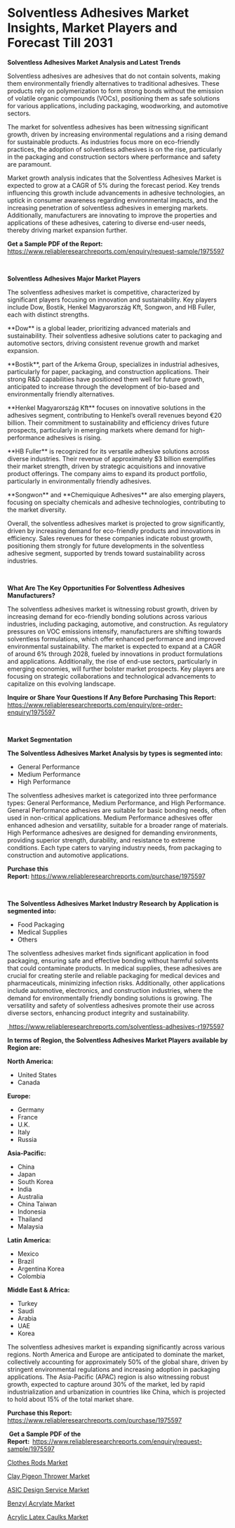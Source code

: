 <p><h1>Solventless Adhesives Market Insights, Market Players and Forecast Till 2031</h1></p><p><strong>Solventless Adhesives Market Analysis and Latest Trends</strong></p>
<p><p>Solventless adhesives are adhesives that do not contain solvents, making them environmentally friendly alternatives to traditional adhesives. These products rely on polymerization to form strong bonds without the emission of volatile organic compounds (VOCs), positioning them as safe solutions for various applications, including packaging, woodworking, and automotive sectors. </p><p>The market for solventless adhesives has been witnessing significant growth, driven by increasing environmental regulations and a rising demand for sustainable products. As industries focus more on eco-friendly practices, the adoption of solventless adhesives is on the rise, particularly in the packaging and construction sectors where performance and safety are paramount. </p><p>Market growth analysis indicates that the Solventless Adhesives Market is expected to grow at a CAGR of 5% during the forecast period. Key trends influencing this growth include advancements in adhesive technologies, an uptick in consumer awareness regarding environmental impacts, and the increasing penetration of solventless adhesives in emerging markets. Additionally, manufacturers are innovating to improve the properties and applications of these adhesives, catering to diverse end-user needs, thereby driving market expansion further.</p></p>
<p><strong>Get a Sample PDF of the Report:&nbsp;</strong> <a href="https://www.reliableresearchreports.com/enquiry/request-sample/1975597?utm_campaign=32&utm_medium=2&utm_source=Github&utm_content=ia&utm_term=14112024&utm_id=solventless-adhesives">https://www.reliableresearchreports.com/enquiry/request-sample/1975597</a></p>
<p>&nbsp;</p>
<p><strong>Solventless Adhesives Major Market Players</strong></p>
<p><p>The solventless adhesives market is competitive, characterized by significant players focusing on innovation and sustainability. Key players include Dow, Bostik, Henkel Magyarország Kft, Songwon, and HB Fuller, each with distinct strengths.</p><p>**Dow** is a global leader, prioritizing advanced materials and sustainability. Their solventless adhesive solutions cater to packaging and automotive sectors, driving consistent revenue growth and market expansion. </p><p>**Bostik**, part of the Arkema Group, specializes in industrial adhesives, particularly for paper, packaging, and construction applications. Their strong R&D capabilities have positioned them well for future growth, anticipated to increase through the development of bio-based and environmentally friendly alternatives.</p><p>**Henkel Magyarország Kft** focuses on innovative solutions in the adhesives segment, contributing to Henkel’s overall revenues beyond €20 billion. Their commitment to sustainability and efficiency drives future prospects, particularly in emerging markets where demand for high-performance adhesives is rising.</p><p>**HB Fuller** is recognized for its versatile adhesive solutions across diverse industries. Their revenue of approximately $3 billion exemplifies their market strength, driven by strategic acquisitions and innovative product offerings. The company aims to expand its product portfolio, particularly in environmentally friendly adhesives.</p><p>**Songwon** and **Chemiquique Adhesives** are also emerging players, focusing on specialty chemicals and adhesive technologies, contributing to the market diversity.</p><p>Overall, the solventless adhesives market is projected to grow significantly, driven by increasing demand for eco-friendly products and innovations in efficiency. Sales revenues for these companies indicate robust growth, positioning them strongly for future developments in the solventless adhesive segment, supported by trends toward sustainability across industries.</p></p>
<p>&nbsp;</p>
<p><strong>What Are The Key Opportunities For Solventless Adhesives Manufacturers?</strong></p>
<p><p>The solventless adhesives market is witnessing robust growth, driven by increasing demand for eco-friendly bonding solutions across various industries, including packaging, automotive, and construction. As regulatory pressures on VOC emissions intensify, manufacturers are shifting towards solventless formulations, which offer enhanced performance and improved environmental sustainability. The market is expected to expand at a CAGR of around 6% through 2028, fueled by innovations in product formulations and applications. Additionally, the rise of end-use sectors, particularly in emerging economies, will further bolster market prospects. Key players are focusing on strategic collaborations and technological advancements to capitalize on this evolving landscape.</p></p>
<p><strong>Inquire or Share Your Questions If Any Before Purchasing This Report:</strong> <a href="https://www.reliableresearchreports.com/enquiry/pre-order-enquiry/1975597?utm_campaign=32&utm_medium=2&utm_source=Github&utm_content=ia&utm_term=14112024&utm_id=solventless-adhesives">https://www.reliableresearchreports.com/enquiry/pre-order-enquiry/1975597</a></p>
<p>&nbsp;</p>
<p><strong>Market Segmentation</strong></p>
<p><strong>The Solventless Adhesives Market Analysis by types is segmented into:</strong></p>
<p><ul><li>General Performance</li><li>Medium Performance</li><li>High Performance</li></ul></p>
<p><p>The solventless adhesives market is categorized into three performance types: General Performance, Medium Performance, and High Performance. General Performance adhesives are suitable for basic bonding needs, often used in non-critical applications. Medium Performance adhesives offer enhanced adhesion and versatility, suitable for a broader range of materials. High Performance adhesives are designed for demanding environments, providing superior strength, durability, and resistance to extreme conditions. Each type caters to varying industry needs, from packaging to construction and automotive applications.</p></p>
<p><strong>Purchase this Report:&nbsp;</strong><a href="https://www.reliableresearchreports.com/purchase/1975597?utm_campaign=32&utm_medium=2&utm_source=Github&utm_content=ia&utm_term=14112024&utm_id=solventless-adhesives">https://www.reliableresearchreports.com/purchase/1975597</a></p>
<p>&nbsp;</p>
<p><strong>The Solventless Adhesives Market Industry Research by Application is segmented into:</strong></p>
<p><ul><li>Food Packaging</li><li>Medical Supplies</li><li>Others</li></ul></p>
<p><p>The solventless adhesives market finds significant application in food packaging, ensuring safe and effective bonding without harmful solvents that could contaminate products. In medical supplies, these adhesives are crucial for creating sterile and reliable packaging for medical devices and pharmaceuticals, minimizing infection risks. Additionally, other applications include automotive, electronics, and construction industries, where the demand for environmentally friendly bonding solutions is growing. The versatility and safety of solventless adhesives promote their use across diverse sectors, enhancing product integrity and sustainability.</p></p>
<p><a href="https://www.reliableresearchreports.com/solventless-adhesives-r1975597?utm_campaign=32&utm_medium=2&utm_source=Github&utm_content=ia&utm_term=14112024&utm_id=solventless-adhesives">&nbsp;https://www.reliableresearchreports.com/solventless-adhesives-r1975597</a></p>
<p><strong>In terms of Region, the Solventless Adhesives Market Players available by Region are:</strong></p>
<p>
    <p> <strong> North America: </strong>
        <ul>
            <li>United States</li>
            <li>Canada</li>
        </ul>
        </p> 
    <p> <strong> Europe: </strong>
        <ul>
            <li>Germany</li>
            <li>France</li>
            <li>U.K.</li>
            <li>Italy</li>
            <li>Russia</li>
        </ul>
        </p> 
    <p> <strong> Asia-Pacific: </strong>
        <ul>
            <li>China</li>
            <li>Japan</li>
            <li>South Korea</li>
            <li>India</li>
            <li>Australia</li>
            <li>China Taiwan</li>
            <li>Indonesia</li>
            <li>Thailand</li>
            <li>Malaysia</li>
        </ul>
        </p> 
    <p> <strong> Latin America: </strong>
        <ul>
            <li>Mexico</li>
            <li>Brazil</li>
            <li>Argentina Korea</li>
            <li>Colombia</li>
        </ul>
        </p> 
    <p> <strong> Middle East & Africa: </strong>
        <ul>
            <li>Turkey</li>
            <li>Saudi</li>
            <li>Arabia</li>
            <li>UAE</li>
            <li>Korea</li>
        </ul>
    </p>
    </p>
<p><p>The solventless adhesives market is expanding significantly across various regions. North America and Europe are anticipated to dominate the market, collectively accounting for approximately 50% of the global share, driven by stringent environmental regulations and increasing adoption in packaging applications. The Asia-Pacific (APAC) region is also witnessing robust growth, expected to capture around 30% of the market, led by rapid industrialization and urbanization in countries like China, which is projected to hold about 15% of the total market share.</p></p>
<p><strong>Purchase this Report: </strong><a href="https://www.reliableresearchreports.com/purchase/1975597?utm_campaign=32&utm_medium=2&utm_source=Github&utm_content=ia&utm_term=14112024&utm_id=solventless-adhesives">https://www.reliableresearchreports.com/purchase/1975597</a></p>
<p>&nbsp;<strong>Get a Sample PDF of the Report:&nbsp;&nbsp;</strong><a href="https://www.reliableresearchreports.com/enquiry/request-sample/1975597?utm_campaign=32&utm_medium=2&utm_source=Github&utm_content=ia&utm_term=14112024&utm_id=solventless-adhesives">https://www.reliableresearchreports.com/enquiry/request-sample/1975597</a></p>
<p><strong></strong></p>
<p><p><a href="https://www.linkedin.com/pulse/clothes-rods-market-evolution-key-trends-regional-dynamics-idgsc?utm_campaign=32&utm_medium=2&utm_source=Github&utm_content=ia&utm_term=14112024&utm_id=solventless-adhesives">Clothes Rods Market</a></p><p><a href="https://www.linkedin.com/pulse/charting-future-comprehensive-analysis-global-clay-pigeon-mvkyc?utm_campaign=32&utm_medium=2&utm_source=Github&utm_content=ia&utm_term=14112024&utm_id=solventless-adhesives">Clay Pigeon Thrower Market</a></p><p><a href="https://issuu.com/reportprime-2/docs/asic-design-service-market-size-203_81c0bde8f7d801?utm_campaign=32&utm_medium=2&utm_source=Github&utm_content=ia&utm_term=14112024&utm_id=solventless-adhesives">ASIC Design Service Market</a></p><p><a href="https://github.com/FassouRP/Market-Research-Report-List-6/blob/main/benzyl-acrylate-market.md?utm_campaign=32&utm_medium=2&utm_source=Github&utm_content=ia&utm_term=14112024&utm_id=solventless-adhesives">Benzyl Acrylate Market</a></p><p><a href="https://github.com/rahu1506/Market-Research-Report-List-6/blob/main/acrylic-latex-caulks-market.md?utm_campaign=32&utm_medium=2&utm_source=Github&utm_content=ia&utm_term=14112024&utm_id=solventless-adhesives">Acrylic Latex Caulks Market</a></p></p>